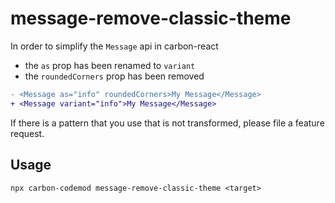 # message-remove-classic-theme

In order to simplify the `Message` api in carbon-react
* the `as` prop has been renamed to `variant`
* the `roundedCorners` prop has been removed

```diff
- <Message as="info" roundedCorners>My Message</Message>
+ <Message variant="info">My Message</Message>
```

If there is a pattern that you use that is not transformed, please file a feature request.

## Usage

`npx carbon-codemod message-remove-classic-theme <target>`
